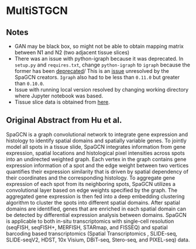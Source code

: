 # MultiSTGCN

## Notes
- GAN may be black box, so might not be able to obtain mapping matrix between N1 and N2 (two adjacent tissue slices)
- There was an issue with python-igraph because it was deprecated. In `setup.py` and `requires.txt`, change `python-igraph` to `igraph` because the former has been [deprecated](https://github.com/igraph/python-igraph/issues/699)/
This is an [issue](https://github.com/jianhuupenn/SpaGCN/issues/79) unresolved by the SpaGCN creators. `Igraph` also had to be less than `0.11.0` but greater than `0.10.0`.
- Issue with running local version resolved by changing working directory where Jupyter notebook was based.
- Tissue slice data is obtained from [here](http://spatial.libd.org/spatialLIBD/).

## Original Abstract from Hu et al.
SpaGCN is a graph convolutional network to integrate gene expression and histology to identify spatial domains and spatially variable genes. To jointly model all spots in a tissue slide, SpaGCN integrates information from gene expression, spatial locations and histological pixel intensities across spots into an undirected weighted graph. Each vertex in the graph contains gene expression information of a spot and the edge weight between two vertices quantifies their expression similarity that is driven by spatial dependency of their coordinates and the corresponding histology. To aggregate gene expression of each spot from its neighboring spots, SpaGCN utilizes a convolutional layer based on edge weights specified by the graph. The aggregated gene expression is then fed into a deep embedding clustering algorithm to cluster the spots into different spatial domains. After spatial domains are identified, genes that are enriched in each spatial domain can be detected by differential expression analysis between domains. SpaGCN is applicable to both in-situ transcriptomics with single-cell resolution (seqFISH, seqFISH+, MERFISH, STARmap, and FISSEQ) and spatial barcoding based transcriptomics (Spatial Transcriptomics , SLIDE-seq, SLIDE-seqV2, HDST, 10x Visium, DBiT-seq, Stero-seq, and PIXEL-seq) data. 